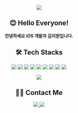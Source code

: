 <!-- 상단 배너 -->
<p align="center">
  <img src="https://capsule-render.vercel.app/api?type=soft&color=gradient&height=120&text=Jiwon's%20Repository&animation=twinkling&fontColor=ffffff&fontSize=40" />
</p>

<!-- 인사 -->
<h2 align="center">😊 Hello Everyone!</h2>
<p align="center"><strong>안녕하세요 iOS 개발자 김지원입니다.</strong></p>

<!-- 기술 스택 -->
<h2 align="center">🛠️ Tech Stacks</h2>

<p align="center">
  <img src="https://img.shields.io/badge/C-A8B9CC?style=for-the-badge&logo=C&logoColor=white"/>
  <img src="https://img.shields.io/badge/C++-00599C?style=for-the-badge&logo=C%2B%2B&logoColor=white"/>
  <img src="https://img.shields.io/badge/Git-F05032?style=for-the-badge&logo=Git&logoColor=white"/>
  <img src="https://img.shields.io/badge/Github-181717?style=for-the-badge&logo=Github&logoColor=white"/>
  <img src="https://img.shields.io/badge/HTML5-E34F26?style=for-the-badge&logo=HTML5&logoColor=white"/>
    <img src="https://img.shields.io/badge/Javascript-F7DF1E?style=for-the-badge&logo=Javascript&logoColor=black"/>
  <img src="https://img.shields.io/badge/Java-007396?style=for-the-badge&logo=Java&logoColor=white"/>
  <img src="https://img.shields.io/badge/Python-3776AB?style=for-the-badge&logo=Python&logoColor=white"/>
  <img src="https://img.shields.io/badge/Swift-F05138?style=for-the-badge&logo=Swift&logoColor=white"/>
</p>

<!-- 사용 언어 통계 -->
<p align="center">
  <img src="https://github-readme-stats.vercel.app/api/top-langs/?username=G1G1M&layout=compact&theme=tokyonight"/>
</p>

<!-- 연락처 -->
<h2 align="center">🧑‍💻 Contact Me</h2>
<p align="center">
  <a href="https://www.instagram.com/kimjiwxn_/" target="_blank">
    <img src="https://img.shields.io/badge/Instagram-E4405F?style=for-the-badge&logo=Instagram&logoColor=white"/>
  </a>
  <a href="mailto:kjw100404@gmail.com">
    <img src="https://img.shields.io/badge/Gmail-EA4335?style=for-the-badge&logo=Gmail&logoColor=white"/>
  </a>
</p>
